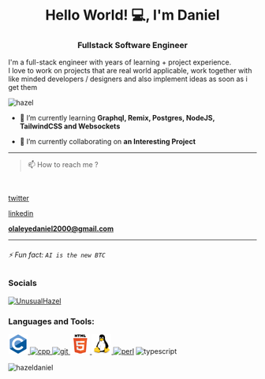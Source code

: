 <h1 align="center">Hello World! 💻, I'm Daniel</h1>
<h3 align="center">Fullstack Software Engineer</h3>
<p>I'm a full-stack engineer with years of learning + project experience.<br> I love to work on projects that are real world applicable, work together with like minded developers / designers and also implement ideas as soon as i get them</p>

<p align="left"> <img src="https://komarev.com/ghpvc/?username=HazelDaniel&label=Profile%20views&color=0e75b6&style=flat" alt="hazel" /> </p>

<!-- <p align="left"> <a href="https://twitter.com/UnusualHazel" target="blank"><img src="https://img.shields.io/twitter/follow/UnusualHazel?logo=twitter&style=for-the-badge" alt="UnusualHazel" /></a> </p> -->

- 🌱 I’m currently learning **Graphql, Remix,  Postgres, NodeJS, TailwindCSS and Websockets**

- 👯 I’m currently collaborating on **an Interesting Project**

<hr></hr>

> 📫 How to reach me ?
<br>

[twitter](https://twitter.com/UnusualHazel)
<br>

[linkedin](https://www.linkedin.com/in/hazel-daniel-bb530123b/?lipi=urn%3Ali%3Apage%3Ad_flagship3_feed%3BNgpYZNVhQrKEgxqKEalDLA%3D%3D)
<br>

**olaleyedaniel2000@gmail.com**

<hr></hr>

###### ⚡ Fun fact: `AI is the new BTC`

<h3 align="left">Socials</h3>
<p align="left">
<a href="https://twitter.com/UnusualHazel" target="blank"><img align="center" src="https://raw.githubusercontent.com/rahuldkjain/github-profile-readme-generator/master/src/images/icons/Social/twitter.svg" alt="UnusualHazel" height="30" width="40" /></a>
</p>

<h3 align="left">Languages and Tools:</h3>
<p align="left"> <a href="https://www.cprogramming.com/" target="_blank" rel="noreferrer"> <img src="https://raw.githubusercontent.com/devicons/devicon/master/icons/c/c-original.svg" alt="c" width="40" height="40"/> </a></a> <a href="https://www.djangoproject.com/" target="_blank" rel="noreferrer"> <img src="https://cdn.jsdelivr.net/gh/devicons/devicon/icons/cplusplus/cplusplus-original.svg" alt="cpp" width="40" height="40"/> </a> <a href="https://git-scm.com/" target="_blank" rel="noreferrer"> <img src="https://www.vectorlogo.zone/logos/git-scm/git-scm-icon.svg" alt="git" width="40" height="40"/> </a> <a href="https://www.w3.org/html/" target="_blank" rel="noreferrer"> <img src="https://raw.githubusercontent.com/devicons/devicon/master/icons/html5/html5-original-wordmark.svg" alt="html5" width="40" height="40"/> </a> <a href="https://www.linux.org/" target="_blank" rel="noreferrer"> <img src="https://raw.githubusercontent.com/devicons/devicon/master/icons/linux/linux-original.svg" alt="linux" width="40" height="40"/> </a> <a href="https://www.perl.org" target="_blank" rel="noreferrer"><img src="https://cdn.jsdelivr.net/gh/devicons/devicon/icons/perl/perl-original.svg" alt="perl" width="40" height="40"/></a> <a> <img src="https://cdn.jsdelivr.net/gh/devicons/devicon/icons/typescript/typescript-original.svg" alt="typescript" width="40" height="40"/></a> </p>


<p><img align="center" src="https://github-readme-stats.vercel.app/api/top-langs?username=HazelDaniel&show_icons=true&locale=en&layout=compact" alt="hazeldaniel" /></p>


<!-- <img src="https://github.com/HazelDaniel" alt="Hazel's Blue Github Chart" /> -->
<!--<p><img align="center" src="https://github-readme-streak-stats.herokuapp.com/?user=HazelDaniel&" alt="HazelDaniel" /></p> -->


<!-- <p>&nbsp;<img align="center" src="https://github-readme-stats.vercel.app/api?username=HazelDaniel&show_icons=true&locale=en" alt="Hazel" /></p>
 -->
